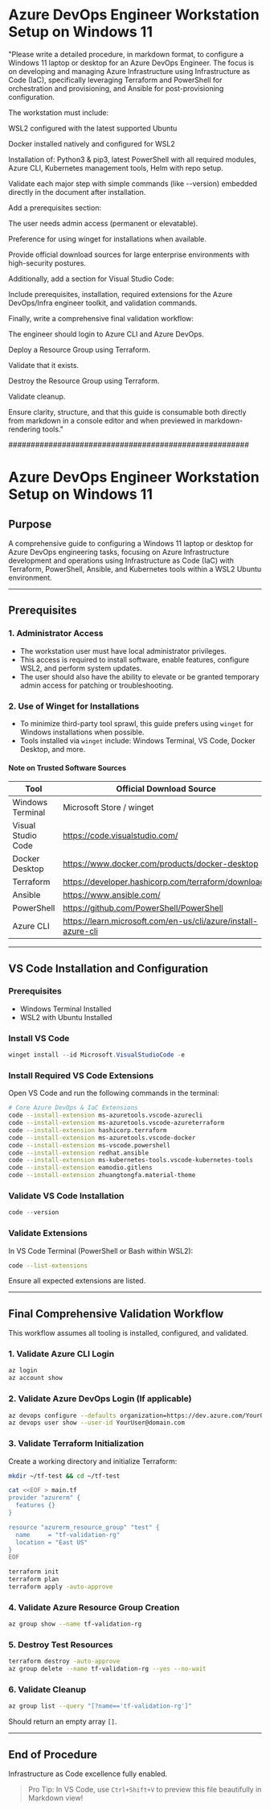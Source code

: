# Azure DevOps Engineer Workstation Setup on Windows 11

"Please write a detailed procedure, in markdown format, to configure a Windows 11 laptop or desktop for an Azure DevOps Engineer. The focus is on developing and managing Azure Infrastructure using Infrastructure as Code (IaC), specifically leveraging Terraform and PowerShell for orchestration and provisioning, and Ansible for post-provisioning configuration.

The workstation must include:

WSL2 configured with the latest supported Ubuntu

Docker installed natively and configured for WSL2

Installation of: Python3 & pip3, latest PowerShell with all required modules, Azure CLI, Kubernetes management tools, Helm with repo setup.

Validate each major step with simple commands (like --version) embedded directly in the document after installation.

Add a prerequisites section:

The user needs admin access (permanent or elevatable).

Preference for using winget for installations when available.

Provide official download sources for large enterprise environments with high-security postures.

Additionally, add a section for Visual Studio Code:

Include prerequisites, installation, required extensions for the Azure DevOps/Infra engineer toolkit, and validation commands.

Finally, write a comprehensive final validation workflow:

The engineer should login to Azure CLI and Azure DevOps.

Deploy a Resource Group using Terraform.

Validate that it exists.

Destroy the Resource Group using Terraform.

Validate cleanup.

Ensure clarity, structure, and that this guide is consumable both directly from markdown in a console editor and when previewed in markdown-rendering tools."

######################################################

# Azure DevOps Engineer Workstation Setup on Windows 11

## Purpose
A comprehensive guide to configuring a Windows 11 laptop or desktop for Azure DevOps engineering tasks, focusing on Azure Infrastructure development and operations using Infrastructure as Code (IaC) with Terraform, PowerShell, Ansible, and Kubernetes tools within a WSL2 Ubuntu environment.

---

## Prerequisites

### 1. Administrator Access
- The workstation user must have local administrator privileges.
- This access is required to install software, enable features, configure WSL2, and perform system updates.
- The user should also have the ability to elevate or be granted temporary admin access for patching or troubleshooting.

### 2. Use of Winget for Installations
- To minimize third-party tool sprawl, this guide prefers using `winget` for Windows installations when possible.
- Tools installed via `winget` include: Windows Terminal, VS Code, Docker Desktop, and more.

#### Note on Trusted Software Sources
| Tool | Official Download Source |
|------|---------------------------|
| Windows Terminal | Microsoft Store / winget |
| Visual Studio Code | https://code.visualstudio.com/ |
| Docker Desktop | https://www.docker.com/products/docker-desktop |
| Terraform | https://developer.hashicorp.com/terraform/downloads |
| Ansible | https://www.ansible.com/ |
| PowerShell | https://github.com/PowerShell/PowerShell |
| Azure CLI | https://learn.microsoft.com/en-us/cli/azure/install-azure-cli |

---

## VS Code Installation and Configuration

### Prerequisites
- Windows Terminal Installed
- WSL2 with Ubuntu Installed

### Install VS Code
```powershell
winget install --id Microsoft.VisualStudioCode -e
```

### Install Required VS Code Extensions
Open VS Code and run the following commands in the terminal:

```bash
# Core Azure DevOps & IaC Extensions
code --install-extension ms-azuretools.vscode-azurecli
code --install-extension ms-azuretools.vscode-azureterraform
code --install-extension hashicorp.terraform
code --install-extension ms-azuretools.vscode-docker
code --install-extension ms-vscode.powershell
code --install-extension redhat.ansible
code --install-extension ms-kubernetes-tools.vscode-kubernetes-tools
code --install-extension eamodio.gitlens
code --install-extension zhuangtongfa.material-theme
```

### Validate VS Code Installation

```powershell
code --version
```

### Validate Extensions
In VS Code Terminal (PowerShell or Bash within WSL2):
```bash
code --list-extensions
```
Ensure all expected extensions are listed.

---

## Final Comprehensive Validation Workflow

This workflow assumes all tooling is installed, configured, and validated.

### 1. Validate Azure CLI Login
```bash
az login
az account show
```

### 2. Validate Azure DevOps Login (If applicable)
```bash
az devops configure --defaults organization=https://dev.azure.com/YourOrg project=YourProject
az devops user show --user-id YourUser@domain.com
```

### 3. Validate Terraform Initialization
Create a working directory and initialize Terraform:
```bash
mkdir ~/tf-test && cd ~/tf-test

cat <<EOF > main.tf
provider "azurerm" {
  features {}
}

resource "azurerm_resource_group" "test" {
  name     = "tf-validation-rg"
  location = "East US"
}
EOF

terraform init
terraform plan
terraform apply -auto-approve
```

### 4. Validate Azure Resource Group Creation
```bash
az group show --name tf-validation-rg
```

### 5. Destroy Test Resources
```bash
terraform destroy -auto-approve
az group delete --name tf-validation-rg --yes --no-wait
```

### 6. Validate Cleanup
```bash
az group list --query "[?name=='tf-validation-rg']"
```
Should return an empty array `[]`.

---

## End of Procedure

Infrastructure as Code excellence fully enabled.

> Pro Tip: In VS Code, use `Ctrl+Shift+V` to preview this file beautifully in Markdown view!


